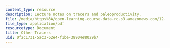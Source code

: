 ```yaml
---
content_type: resource
description: Lecture notes on tracers and paleoproductivity.
file: /media/https%3A/open-learning-course-data-rc.s3.amazonaws.com/12-740-paleoceanography-spring-2008/0f2c17315ac362e4f1be38904e8029b7_lec15.pdf
file_type: application/pdf
resourcetype: Document
title: Other Tracers
uid: 0f2c1731-5ac3-62e4-f1be-38904e8029b7
---
```

